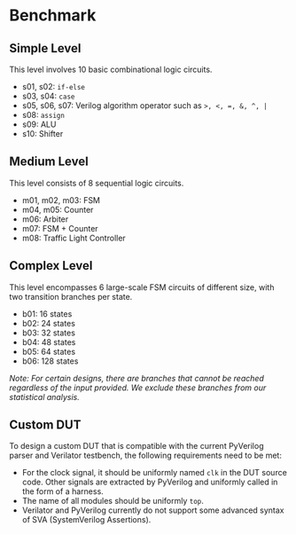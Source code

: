 # Benchmark
## Simple Level
This level involves 10 basic combinational logic circuits.
- s01, s02: `if-else`
- s03, s04: `case`
- s05, s06, s07: Verilog algorithm operator such as `>, <, =, &, ^, |`
- s08: `assign`
- s09: ALU
- s10: Shifter
  
## Medium Level
This level consists of 8 sequential logic circuits.
- m01, m02, m03: FSM
- m04, m05: Counter
- m06: Arbiter
- m07: FSM + Counter
- m08: Traffic Light Controller
  
## Complex Level
This level encompasses 6 large-scale FSM circuits of different size, with two transition branches per state.
- b01: 16 states
- b02: 24 states
- b03: 32 states
- b04: 48 states
- b05: 64 states
- b06: 128 states 

*Note: For certain designs, there are branches that cannot be reached regardless of the input provided. We exclude these branches from our statistical analysis.*

## Custom DUT
To design a custom DUT that is compatible with the current PyVerilog parser and Verilator testbench, the following requirements need to be met:

- For the clock signal, it should be uniformly named `clk` in the DUT source code. Other signals are extracted by PyVerilog and uniformly called in the form of a harness.
- The name of all modules should be uniformly `top`.
- Verilator and PyVerilog currently do not support some advanced syntax of SVA (SystemVerilog Assertions).